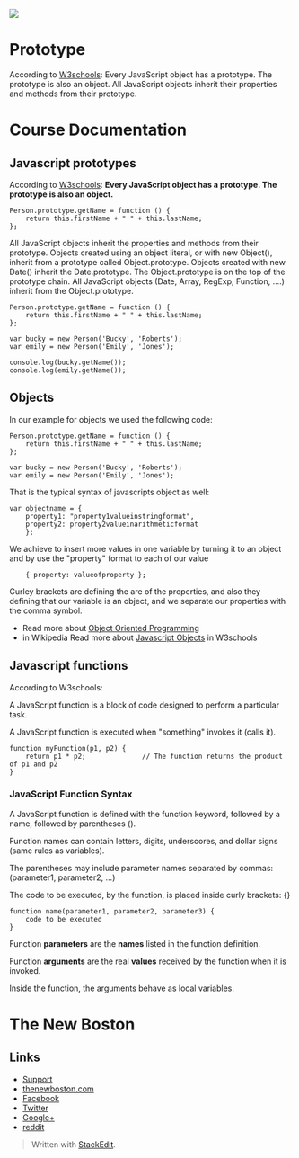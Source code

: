 ![](http://i.imgur.com/BgUMUGU.png)    
 
# Prototype 

According to [W3schools](http://www.w3schools.com/js/js_object_prototypes.asp): 
Every JavaScript object has a prototype. The prototype is also an object.
All JavaScript objects inherit their properties and methods from their prototype.  



# Course Documentation
 

## Javascript prototypes

According to [W3schools](http://www.w3schools.com/js/js_object_prototypes.asp): 
**Every JavaScript object has a prototype. The prototype is also an object.**

    Person.prototype.getName = function () {
        return this.firstName + " " + this.lastName;
    };

All JavaScript objects inherit the properties and methods from their prototype.
Objects created using an object literal, or with new Object(), inherit from a prototype called Object.prototype.
Objects created with new Date() inherit the Date.prototype.
The Object.prototype is on the top of the prototype chain.
All JavaScript objects (Date, Array, RegExp, Function, ....) inherit from the Object.prototype.

    Person.prototype.getName = function () {
        return this.firstName + " " + this.lastName;
    };
    
    var bucky = new Person('Bucky', 'Roberts');
    var emily = new Person('Emily', 'Jones');
    
    console.log(bucky.getName());
    console.log(emily.getName());

## Objects

In our example for objects we used the following code:  
  

    Person.prototype.getName = function () {
        return this.firstName + " " + this.lastName;
    };
    
    var bucky = new Person('Bucky', 'Roberts');
    var emily = new Person('Emily', 'Jones');

   
  That is the typical syntax of  javascripts object as well:
    
    var objectname = {
	    property1: "property1valueinstringformat",
	    property2: property2valueinarithmeticformat
	    };

We achieve to insert more values in one variable by turning it to an object and by use the "property" format to each of our value
	

	    { property: valueofproperty };

  Curley brackets are defining the are of the properties, and also they defining that our variable is an object, and we separate our properties with the comma symbol.

 - Read more about [Object Oriented
   Programming](https://en.wikipedia.org/wiki/Object-oriented_programming)
 - in Wikipedia Read more about [Javascript
   Objects](http://www.w3schools.com/js/js_objects.asp) in W3schools



## Javascript functions

According to W3schools:  
  
A JavaScript function is a block of code designed to perform a particular task.

A JavaScript function is executed when "something" invokes it (calls it).  

    function myFunction(p1, p2) {
        return p1 * p2;              // The function returns the product of p1 and p2
    }

### **JavaScript Function Syntax**  
  
A JavaScript function is defined with the function keyword, followed by a name, followed by parentheses ().

Function names can contain letters, digits, underscores, and dollar signs (same rules as variables).

The parentheses may include parameter names separated by commas:
(parameter1, parameter2, ...)

The code to be executed, by the function, is placed inside curly brackets: {}  

      
    function name(parameter1, parameter2, parameter3) {
        code to be executed
    }


Function **parameters** are the **names** listed in the function definition.

Function **arguments** are the real **values** received by the function when it is invoked.

Inside the function, the arguments behave as local variables.

# The New Boston   
## Links  

- [Support](https://www.patreon.com/thenewboston)
- [thenewboston.com](https://thenewboston.com/)
- [Facebook](https://www.facebook.com/TheNewBoston-464114846956315/)
- [Twitter](https://twitter.com/bucky_roberts)
- [Google+](https://plus.google.com/+BuckyRoberts)
- [reddit](https://www.reddit.com/r/thenewboston/)
> Written with [StackEdit](https://stackedit.io/).
